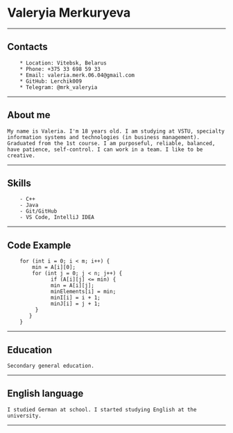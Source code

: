 # __Valeryia Merkuryeva__
----------

## __Contacts__
        * Location: Vitebsk, Belarus
        * Phone: +375 33 698 59 33
        * Email: valeria.merk.06.04@gmail.com
        * GitHub: Lerchik009
        * Telegram: @mrk_valeryia     
---------

## __About me__
    My name is Valeria. I'm 18 years old. I am studying at VSTU, specialty information systems and technologies (in business management). Graduated from the 1st course. I am purposeful, reliable, balanced, have patience, self-control. I can work in a team. I like to be creative.
-------

## __Skills__
        - C++
        - Java
        - Git/GitHub
        - VS Code, IntelliJ IDEA     
---------

## __Code Example__
```
    for (int i = 0; i < m; i++) { 
        min = A[i][0]; 
        for (int j = 0; j < n; j++) { 
              if (A[i][j] <= min) { 
              min = A[i][j]; 
              minElements[i] = min; 
              minI[i] = i + 1; 
              minJ[i] = j + 1; 
         } 
       } 
    } 
```
--------

## __Education__
    Secondary general education.
----------

## __English language__
    I studied German at school. I started studying English at the university.
----------
